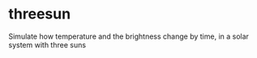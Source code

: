 # threesun
Simulate how temperature and the brightness change by time, in a solar system with three suns
